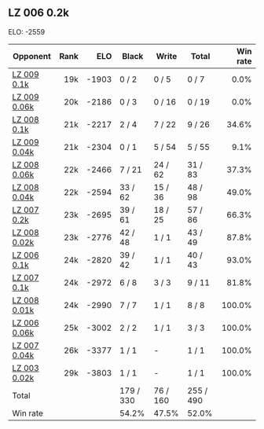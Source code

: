 ## LZ 006 0.2k ##

ELO: -2559

Opponent | Rank | ELO | Black | Write | Total | Win rate
---------|-----:|----:|-------|-------|-------|-------:
[LZ 009 0.1k](LZ%20009%200.1k.md) | 19k | -1903 | 0 / 2 | 0 / 5 | 0 / 7 | 0.0%
[LZ 009 0.06k](LZ%20009%200.06k.md) | 20k | -2186 | 0 / 3 | 0 / 16 | 0 / 19 | 0.0%
[LZ 008 0.1k](LZ%20008%200.1k.md) | 21k | -2217 | 2 / 4 | 7 / 22 | 9 / 26 | 34.6%
[LZ 009 0.04k](LZ%20009%200.04k.md) | 21k | -2304 | 0 / 1 | 5 / 54 | 5 / 55 | 9.1%
[LZ 008 0.06k](LZ%20008%200.06k.md) | 22k | -2466 | 7 / 21 | 24 / 62 | 31 / 83 | 37.3%
[LZ 008 0.04k](LZ%20008%200.04k.md) | 22k | -2594 | 33 / 62 | 15 / 36 | 48 / 98 | 49.0%
[LZ 007 0.2k](LZ%20007%200.2k.md) | 23k | -2695 | 39 / 61 | 18 / 25 | 57 / 86 | 66.3%
[LZ 008 0.02k](LZ%20008%200.02k.md) | 23k | -2776 | 42 / 48 | 1 / 1 | 43 / 49 | 87.8%
[LZ 006 0.1k](LZ%20006%200.1k.md) | 24k | -2820 | 39 / 42 | 1 / 1 | 40 / 43 | 93.0%
[LZ 007 0.1k](LZ%20007%200.1k.md) | 24k | -2972 | 6 / 8 | 3 / 3 | 9 / 11 | 81.8%
[LZ 008 0.01k](LZ%20008%200.01k.md) | 24k | -2990 | 7 / 7 | 1 / 1 | 8 / 8 | 100.0%
[LZ 006 0.06k](LZ%20006%200.06k.md) | 25k | -3002 | 2 / 2 | 1 / 1 | 3 / 3 | 100.0%
[LZ 007 0.04k](LZ%20007%200.04k.md) | 26k | -3377 | 1 / 1 | - | 1 / 1 | 100.0%
[LZ 003 0.02k](LZ%20003%200.02k.md) | 29k | -3803 | 1 / 1 | - | 1 / 1 | 100.0%
Total | | | 179 / 330 | 76 / 160 | 255 / 490 | 
Win rate| | | 54.2% | 47.5% | 52.0% | 
